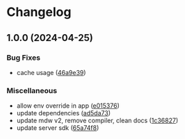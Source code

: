 # Changelog

## 1.0.0 (2024-04-25)


### Bug Fixes

* cache usage ([46a9e39](https://github.com/aeternity/aepp-governance/commit/46a9e39f9942ad4d8f5a5cc5ac70f95fb34a305a))


### Miscellaneous

* allow env override in app ([e015376](https://github.com/aeternity/aepp-governance/commit/e0153763d2f19ab8baf037fc6d57d3b2941d5ef5))
* update dependencies ([ad5da73](https://github.com/aeternity/aepp-governance/commit/ad5da73474e062aee7788fdaaa2e10f9c7fbab55))
* update mdw v2, remove compiler, clean docs ([1c36827](https://github.com/aeternity/aepp-governance/commit/1c36827d026b828ca8f2d285bdb7133a63065c1d))
* update server sdk ([65a74f8](https://github.com/aeternity/aepp-governance/commit/65a74f864fe20caa42768dce505c16adff0134a4))
